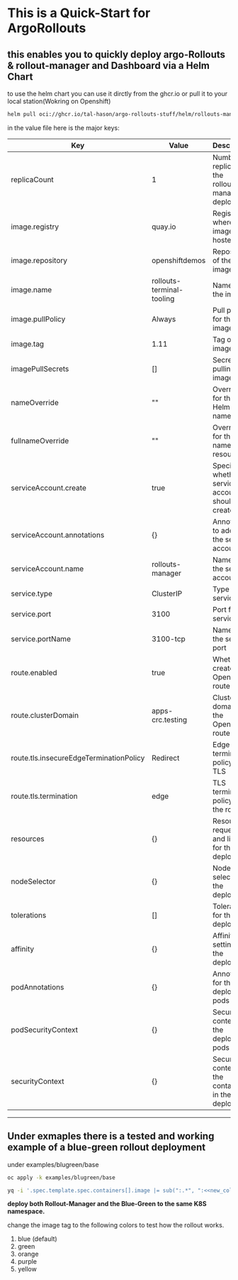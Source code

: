 # This is a Quick-Start for ArgoRollouts

## this enables you to quickly deploy argo-Rollouts & rollout-manager and Dashboard via a Helm Chart

to use the helm chart you can use it dirctly from the ghcr.io or pull it to your local station(Wokring on Openshift)

```Bash
helm pull oci://ghcr.io/tal-hason/argo-rollouts-stuff/helm/rollouts-manager:0.1.1
```

in the value file here is the major keys:

| Key                                | Value                                   | Description                                                                                             |
|------------------------------------|-----------------------------------------|---------------------------------------------------------------------------------------------------------|
| replicaCount                       | 1                                       | Number of replicas for the rollouts-manager deployment                                                    |
| image.registry                     | quay.io                                | Registry where the image is hosted                                                                       |
| image.repository                   | openshiftdemos                         | Repository of the image                                                                                  |
| image.name                         | rollouts-terminal-tooling               | Name of the image                                                                                        |
| image.pullPolicy                   | Always                                  | Pull policy for the image                                                                                |
| image.tag                          | 1.11                                    | Tag of the image                                                                                         |
| imagePullSecrets                   | []                                      | Secrets for pulling the image                                                                            |
| nameOverride                       | ""                                      | Override for the Helm chart name                                                                          |
| fullnameOverride                   | ""                                      | Override for the full name of resources                                                                   |
| serviceAccount.create              | true                                    | Specifies whether a service account should be created                                                     |
| serviceAccount.annotations         | {}                                      | Annotations to add to the service account                                                                 |
| serviceAccount.name                | rollouts-manager                        | Name of the service account                                                                              |
| service.type                       | ClusterIP                               | Type of service                                                                                          |
| service.port                       | 3100                                    | Port for the service                                                                                     |
| service.portName                   | 3100-tcp                                | Name of the service port                                                                                 |
| route.enabled                      | true                                    | Whether to create an OpenShift route                                                                     |
| route.clusterDomain                | apps-crc.testing                        | Cluster domain for the OpenShift route                                                                   |
| route.tls.insecureEdgeTerminationPolicy | Redirect                            | Edge termination policy for TLS                                                                          |
| route.tls.termination              | edge                                    | TLS termination policy for the route                                                                     |
| resources                          | {}                                      | Resource requests and limits for the deployment                                                          |
| nodeSelector                       | {}                                      | Node selector for the deployment                                                                         |
| tolerations                        | []                                      | Tolerations for the deployment                                                                           |
| affinity                           | {}                                      | Affinity settings for the deployment                                                                     |
| podAnnotations                     | {}                                      | Annotations for the deployment pods                                                                       |
| podSecurityContext                 | {}                                      | Security context for the deployment pods                                                                 |
| securityContext                    | {}                                      | Security context for the containers in the deployment                                                     |

---

## Under exmaples there is a tested and working example of a blue-green rollout deployment

under examples/blugreen/base

```Bash
oc apply -k examples/blugreen/base
```

```Bash
yq -i '.spec.template.spec.containers[].image |= sub(":.*", ":<<new_color>>") examples/blugreen/base/rollout.yaml'
```

**deploy both Rollout-Manager and the Blue-Green to the same K8S namespace.**

change the image tag to the following colors to test how the rollout works.

1. blue (default)
2. green
3. orange
4. purple
5. yellow

